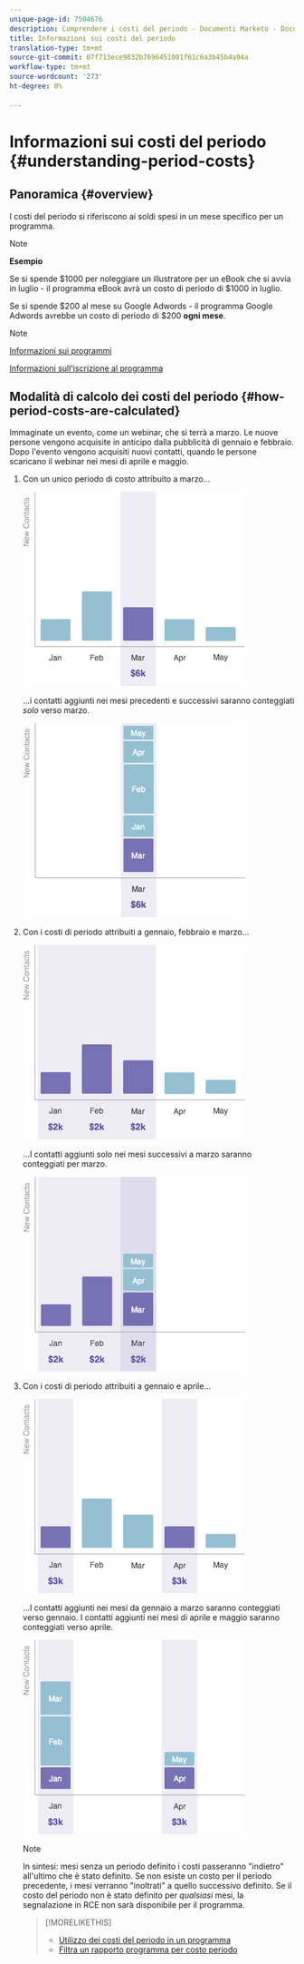 ```yaml
---
unique-page-id: 7504676
description: Comprendere i costi del periodo - Documenti Marketo - Documentazione del prodotto
title: Informazioni sui costi del periodo
translation-type: tm+mt
source-git-commit: 07f713ece9832b7696451001f61c6a3b45b4a94a
workflow-type: tm+mt
source-wordcount: '273'
ht-degree: 0%

---
```



# Informazioni sui costi del periodo {#understanding-period-costs}

## Panoramica {#overview}

I costi del periodo si riferiscono ai soldi spesi in un mese specifico per un programma.

>[!NOTE]
>
>**Esempio**
>
>Se si spende $1000 per noleggiare un illustratore per un eBook che si avvia in luglio - il programma eBook avrà un costo di periodo di $1000 in luglio.
>
>Se si spende $200 al mese su Google Adwords - il programma Google Adwords avrebbe un costo di periodo di $200 **ogni mese**.

>[!NOTE]
>
>[Informazioni sui programmi](/help/marketo/product-docs/core-marketo-concepts/programs/creating-programs/understanding-programs.md)
>
>[Informazioni sull&#39;iscrizione al programma](/help/marketo/product-docs/core-marketo-concepts/programs/creating-programs/understanding-program-membership.md)

## Modalità di calcolo dei costi del periodo {#how-period-costs-are-calculated}

Immaginate un evento, come un webinar, che si terrà a marzo. Le nuove persone vengono acquisite in anticipo dalla pubblicità di gennaio e febbraio. Dopo l&#39;evento vengono acquisiti nuovi contatti, quando le persone scaricano il webinar nei mesi di aprile e maggio.

1. Con un unico periodo di costo attribuito a marzo...

   ![](assets/graph1.png)

   ...i contatti aggiunti nei mesi precedenti e successivi saranno conteggiati *solo* verso marzo.

   ![](assets/graph2.png)

1. Con i costi di periodo attribuiti a gennaio, febbraio e marzo...

   ![](assets/graph3.png)

   ...I contatti aggiunti solo nei mesi successivi a marzo saranno conteggiati per marzo.

   ![](assets/graph4.png)

1. Con i costi di periodo attribuiti a gennaio e aprile...

   ![](assets/graph5.png)

   ...I contatti aggiunti nei mesi da gennaio a marzo saranno conteggiati verso gennaio. I contatti aggiunti nei mesi di aprile e maggio saranno conteggiati verso aprile.

   ![](assets/graph6.png)

   >[!NOTE]
   >
   >In sintesi: mesi senza un periodo definito i costi passeranno &quot;indietro&quot; all&#39;ultimo che è stato definito. Se non esiste un costo per il periodo precedente, i mesi verranno &quot;inoltrati&quot; a quello successivo definito. Se il costo del periodo non è stato definito per _qualsiasi_ mesi, la segnalazione in RCE non sarà disponibile per il programma.

   >[!MORELIKETHIS]
   >
   >* [Utilizzo dei costi del periodo in un programma](/help/marketo/product-docs/core-marketo-concepts/programs/working-with-programs/using-period-costs-in-a-program.md)
   >* [Filtra un rapporto programma per costo periodo](/help/marketo/product-docs/core-marketo-concepts/programs/program-performance-report/filter-a-program-report-by-period-cost.md)

